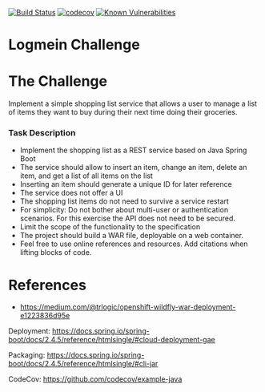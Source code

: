 [![Build Status](https://travis-ci.com/mischkes/logmein-challenge.svg?branch=master)](https://travis-ci.com/mischkes/logmein-challenge)
[![codecov](https://codecov.io/gh/mischkes/logmein-challenge/branch/master/graph/badge.svg)](https://codecov.io/gh/mischkes/logmein-challenge)
[![Known Vulnerabilities](https://snyk.io/test/github/mischkes/logmein-challenge/badge.svg?targetFile=pom.xml)](https://snyk.io/test/github/mischkes/logmein-challenge?targetFile=pom.xml)
# Logmein Challenge


# The Challenge
Implement a simple shopping list service that allows a user to manage a list of items they
want to buy during their next time doing their groceries.

### Task Description
* Implement the shopping list as a REST service based on Java Spring Boot
* The service should allow to insert an item, change an item, delete an item, and get a
list of all items on the list
* Inserting an item should generate a unique ID for later reference
* The service does not offer a UI
* The shopping list items do not need to survive a service restart
* For simplicity: Do not bother about multi-user or authentication scenarios. For this
exercise the API does not need to be secured.
* Limit the scope of the functionality to the specification
* The project should build a WAR file, deployable on a web container.
* Feel free to use online references and resources. Add citations when lifting blocks of
code.

# References
* https://medium.com/@trlogic/openshift-wildfly-war-deployment-e1223836d95e

Deployment:
https://docs.spring.io/spring-boot/docs/2.4.5/reference/htmlsingle/#cloud-deployment-gae

Packaging: https://docs.spring.io/spring-boot/docs/2.4.5/reference/htmlsingle/#cli-jar

CodeCov: https://github.com/codecov/example-java